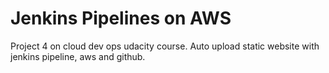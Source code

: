 # Jenkins Pipelines on AWS

Project 4 on cloud dev ops udacity course. Auto upload static website with jenkins pipeline, aws and github.
